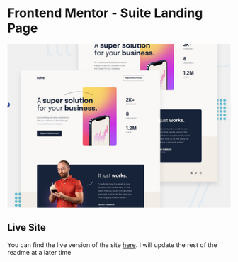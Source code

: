 # Frontend Mentor - Suite Landing Page

![Design preview for the Suite Landing Page coding challenge](./develop/build/assets/images/preview.jpg)

## Live Site

You can find the live version of the site [here](). I will update the rest of the readme at a later time
